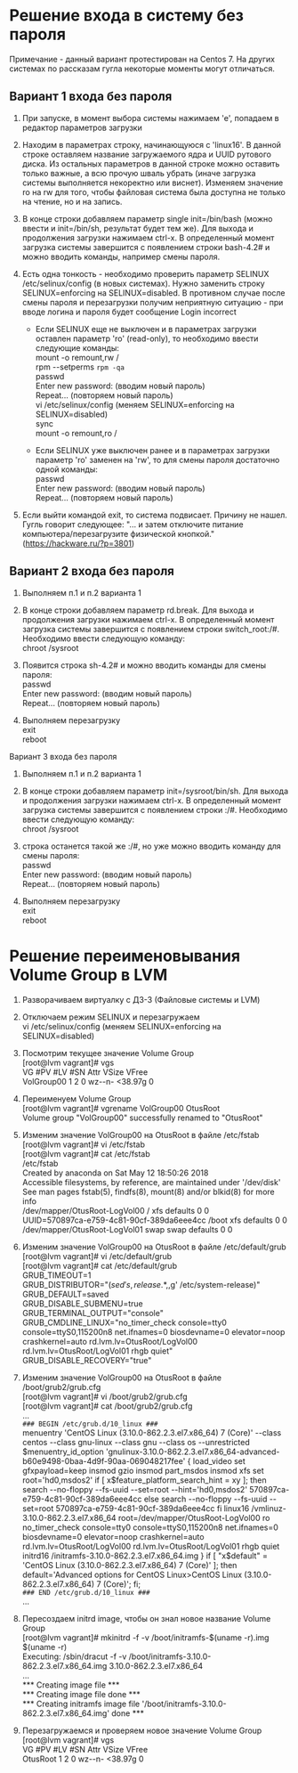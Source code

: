 # Решение входа в систему без пароля

Примечание - данный вариант протестирован на Centos 7. На других системах по рассказам гугла некоторые моменты могут отличаться.

## Вариант 1 входа без пароля 

1. При запуске, в момент выбора системы нажимаем 'e', попадаем в редактор параметров загрузки

2. Находим в параметрах строку, начинающуюся с 'linux16'. В данной строке оставляем название загружаемого ядра и UUID рутового диска. Из остальных параметров в данной строке можно оставить только важные, а всю прочую шваль убрать (иначе загрузка системы выполняется некоректно или виснет). Изменяем значение ro на rw для того, чтобы файловая система была доступна не только на чтение, но и на запись. 

3. В конце строки добавляем параметр single init=/bin/bash (можно ввести и init=/bin/sh, результат будет тем же). Для выхода и продолжения загрузки нажимаем ctrl-x. В определенный момент загрузка системы завершится с появлением строки bash-4.2# и можно вводить команды, например смены пароля.

4. Есть одна тонкость - необходимо проверить параметр SELINUX /etc/selinux/config (в новых системах). Нужно заменить строку SELINUX=enforcing на SELINUX=disabled. В противном случае после смены пароля и перезагрузки получим неприятную ситуацию - при вводе логина и пароля будет сообщение Login incorrect

	- Если SELINUX еще не выключен и в параметрах загрузки оставлен параметр 'ro' (read-only), то необходимо ввести следующие команды:  
		mount -o remount,rw /  
		rpm --setperms `rpm -qa`  
		passwd  
		Enter new password: (вводим новый пароль)  
		Repeat... (повторяем новый пароль)  
		vi /etc/selinux/config (меняем SELINUX=enforcing на SELINUX=disabled)  
		sync  
		mount -o remount,ro /  

	- Если SELINUX  уже выключен ранее и в параметрах загрузки параметр 'ro' заменен на 'rw', то для смены пароля достаточно одной команды:  
		passwd  
		Enter new password: (вводим новый пароль)  
		Repeat... (повторяем новый пароль)  

5. Если выйти командой exit, то система подвисает. Причину не нашел. Гугль говорит следующее: "... и затем отключите питание компьютера/перезагрузите физической кнопкой." (https://hackware.ru/?p=3801)

## Вариант 2 входа без пароля

1. Выполняем п.1 и п.2 варианта 1

2. В конце строки добавляем параметр rd.break. Для выхода и продолжения загрузки нажимаем ctrl-x. В определенный момент загрузка системы завершится с появлением строки switch_root:/#. Необходимо ввести следующую команду:  
		chroot /sysroot  

3. Появится строка sh-4.2# и можно вводить команды для смены пароля:  
		passwd  
		Enter new password: (вводим новый пароль)  
		Repeat... (повторяем новый пароль)  

4. Выполняем перезагрузку  
		exit  
		reboot  

Вариант 3 входа без пароля

1. Выполняем п.1 и п.2 варианта 1

2. В конце строки добавляем параметр init=/sysroot/bin/sh. Для выхода и продолжения загрузки нажимаем ctrl-x. В определенный момент загрузка системы завершится с появлением строки :/#. Необходимо ввести следующую команду:  
		chroot /sysroot  

3. строка останется такой же :/#, но уже можно вводить команду для смены пароля:  
		passwd  
		Enter new password: (вводим новый пароль)  
		Repeat... (повторяем новый пароль)  

4. Выполняем перезагрузку  
		exit  
		reboot  


# Решение переименовывания Volume Group в LVM

1. Разворачиваем виртуалку с ДЗ-3 (Файловые системы и LVM)

2. Отключаем режим SELINUX и перезагружаем  
		vi /etc/selinux/config (меняем SELINUX=enforcing на SELINUX=disabled)  

3.  Посмотрим текущее значение Volume Group  
		[root@lvm vagrant]# vgs  
	VG         #PV #LV #SN Attr   VSize   VFree  
	VolGroup00   1   2   0 wz--n- <38.97g    0  

4. Переименуем Volume Group  
		[root@lvm vagrant]# vgrename VolGroup00 OtusRoot  
	Volume group "VolGroup00" successfully renamed to "OtusRoot"  

5. Изменим значение VolGroup00 на OtusRoot в файле /etc/fstab  
		[root@lvm vagrant]# vi /etc/fstab  
		[root@lvm vagrant]# cat  /etc/fstab  
	/etc/fstab  
	Created by anaconda on Sat May 12 18:50:26 2018  
	Accessible filesystems, by reference, are maintained under '/dev/disk'  
	See man pages fstab(5), findfs(8), mount(8) and/or blkid(8) for more info  
	/dev/mapper/OtusRoot-LogVol00 /                       xfs     defaults        0 0  
	UUID=570897ca-e759-4c81-90cf-389da6eee4cc /boot                   xfs     defaults        0 0  
	/dev/mapper/OtusRoot-LogVol01 swap                    swap    defaults        0 0  

6. Изменим значение VolGroup00 на OtusRoot в файле /etc/default/grub  
		[root@lvm vagrant]# vi /etc/default/grub  
		[root@lvm vagrant]# cat /etc/default/grub  
	GRUB_TIMEOUT=1  
	GRUB_DISTRIBUTOR="$(sed 's, release .*$,,g' /etc/system-release)"  
	GRUB_DEFAULT=saved  
	GRUB_DISABLE_SUBMENU=true  
	GRUB_TERMINAL_OUTPUT="console"  
	GRUB_CMDLINE_LINUX="no_timer_check console=tty0 console=ttyS0,115200n8 net.ifnames=0 biosdevname=0 elevator=noop crashkernel=auto rd.lvm.lv=OtusRoot/LogVol00 rd.lvm.lv=OtusRoot/LogVol01 rhgb quiet"  
	GRUB_DISABLE_RECOVERY="true"  

7. Изменим значение VolGroup00 на OtusRoot в файле /boot/grub2/grub.cfg  
		[root@lvm vagrant]# vi /boot/grub2/grub.cfg  
		[root@lvm vagrant]# cat /boot/grub2/grub.cfg  
	...  
	`### BEGIN /etc/grub.d/10_linux ###`  
	menuentry 'CentOS Linux (3.10.0-862.2.3.el7.x86_64) 7 (Core)' --class centos --class gnu-linux --class gnu --class os --unrestricted $menuentry_id_option 'gnulinux-3.10.0-862.2.3.el7.x86_64-advanced-b60e9498-0baa-4d9f-90aa-069048217fee' {  
	load_video  
	set gfxpayload=keep  
	insmod gzio  
	insmod part_msdos  
	insmod xfs  
	set root='hd0,msdos2'  
	if [ x$feature_platform_search_hint = xy ]; then  
	  search --no-floppy --fs-uuid --set=root --hint='hd0,msdos2'  570897ca-e759-4c81-90cf-389da6eee4cc  
	else  
	  search --no-floppy --fs-uuid --set=root 570897ca-e759-4c81-90cf-389da6eee4cc  
	fi  
	linux16 /vmlinuz-3.10.0-862.2.3.el7.x86_64 root=/dev/mapper/OtusRoot-LogVol00 ro no_timer_check console=tty0 console=ttyS0,115200n8 net.ifnames=0 biosdevname=0 elevator=noop crashkernel=auto rd.lvm.lv=OtusRoot/LogVol00 rd.lvm.lv=OtusRoot/LogVol01 rhgb quiet  
	initrd16 /initramfs-3.10.0-862.2.3.el7.x86_64.img  
	}  
	if [ "x$default" = 'CentOS Linux (3.10.0-862.2.3.el7.x86_64) 7 (Core)' ]; then default='Advanced options for CentOS Linux>CentOS Linux (3.10.0-862.2.3.el7.x86_64) 7 (Core)'; fi;  
	`### END /etc/grub.d/10_linux ###`  
	...

8. Пересоздаем initrd image, чтобы он знал новое название Volume Group  
		[root@lvm vagrant]# mkinitrd -f -v /boot/initramfs-$(uname -r).img $(uname -r)  
	Executing: /sbin/dracut -f -v /boot/initramfs-3.10.0-862.2.3.el7.x86_64.img 3.10.0-862.2.3.el7.x86_64  
	...  
	*** Creating image file ***  
	*** Creating image file done ***  
	*** Creating initramfs image file '/boot/initramfs-3.10.0-862.2.3.el7.x86_64.img' done ***  

9. Перезагружаемся и проверяем новое значение Volume Group  
		[root@lvm vagrant]# vgs  
	VG       #PV #LV #SN Attr   VSize   VFree  
	OtusRoot   1   2   0 wz--n- <38.97g    0  


